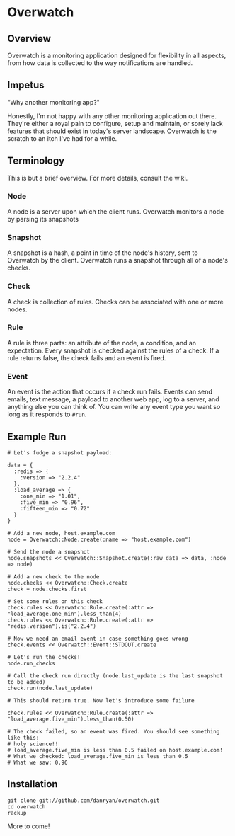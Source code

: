 # Overwatch

## Overview

Overwatch is a monitoring application designed for flexibility in all aspects, from how data is collected to the way notifications are handled.

## Impetus

"Why another monitoring app?" 

Honestly, I'm not happy with any other monitoring application out there. They're either  a royal pain to configure, setup and maintain, or sorely lack features that should exist in today's server landscape. Overwatch is the scratch to an itch I've had for a while.

## Terminology

This is but a brief overview. For more details, consult the wiki.

### Node

A node is a server upon which the client runs. Overwatch monitors a node by parsing its snapshots

### Snapshot

A snapshot is a hash, a point in time of the node's history, sent to Overwatch by the client. Overwatch runs a snapshot through all of a node's checks.

### Check

A check is collection of rules. Checks can be associated with one or more nodes.

### Rule

A rule is three parts: an attribute of the node, a condition, and an expectation. Every snapshot is checked against the rules of a check. If a rule returns false, the check fails and an event is fired.

### Event

An event is the action that occurs if a check run fails. Events can send emails, text message, a payload to another web app, log to a server, and anything else you can think of. You can write any event type you want so long as it responds to `#run`.

## Example Run


    # Let's fudge a snapshot payload:

    data = { 
      :redis => {
        :version => "2.2.4"
      },
      :load_average => { 
        :one_min => "1.01", 
        :five_min => "0.96", 
        :fifteen_min => "0.72"
      }
    }

    # Add a new node, host.example.com
    node = Overwatch::Node.create(:name => "host.example.com")
    
    # Send the node a snapshot
    node.snapshots << Overwatch::Snapshot.create(:raw_data => data, :node => node)

    # Add a new check to the node
    node.checks << Overwatch::Check.create
    check = node.checks.first
    
    # Set some rules on this check
    check.rules << Overwatch::Rule.create(:attr => "load_average.one_min").less_than(4)
    check.rules << Overwatch::Rule.create(:attr => "redis.version").is("2.2.4")

    # Now we need an email event in case something goes wrong
    check.events << Overwatch::Event::STDOUT.create
    
    # Let's run the checks!
    node.run_checks
    
    # Call the check run directly (node.last_update is the last snapshot to be added)
    check.run(node.last_update)
    
    # This should return true. Now let's introduce some failure
    
    check.rules << Overwatch::Rule.create(:attr => "load_average.five_min").less_than(0.50)
    
    # The check failed, so an event was fired. You should see something like this:
    # holy science!!
    # load_average.five_min is less than 0.5 failed on host.example.com!
    # What we checked: load_average.five_min is less than 0.5
    # What we saw: 0.96
    
## Installation

    git clone git://github.com/danryan/overwatch.git
    cd overwatch
    rackup
    
More to come!

